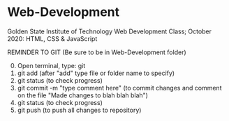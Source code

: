 # Web-Development
Golden State Institute of Technology Web Development Class; October 2020: HTML, CSS &amp; JavaScript

REMINDER TO GIT  (Be sure to be in Web-Development folder)

0. Open terminal, type: git
1. git add (after "add" type file or folder name to specify)
2. git status (to check progress)
3. git commit -m "type comment here" (to commit changes and comment on the file "Made changes to blah blah blah")
4. git status (to check progress)
5. git push (to push all changes to repository)